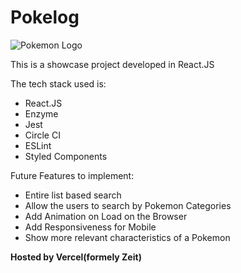 # Pokelog

![Pokemon Logo](https://raw.githubusercontent.com/MFRamon/Pokeshop/master/pokemon-logo.png)

This is a showcase project developed in React.JS

The tech stack used is: 

* React.JS 
* Enzyme 
* Jest
* Circle CI
* ESLint
* Styled Components

Future Features to implement: 

* Entire list based search
* Allow the users to search by Pokemon Categories
* Add Animation on Load on the Browser
* Add Responsiveness for Mobile
* Show more relevant characteristics of a Pokemon


**Hosted by Vercel(formely Zeit)**

